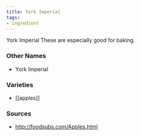 ```yaml
---
title: York Imperial
tags:
- ingredient
---
```

York Imperial These are especially good for baking.

### Other Names

* York Imperial

### Varieties

* [[apples]]

### Sources
* http://foodsubs.com/Apples.html
